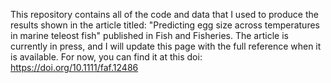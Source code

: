 This repository contains all of the code and data that I used to produce the results shown in the article titled:
"Predicting egg size across temperatures in marine teleost fish" published in Fish and Fisheries. The article is currently in press, and I will update this page with the full reference when it is available. For now, you can find it at this doi: https://doi.org/10.1111/faf.12486


